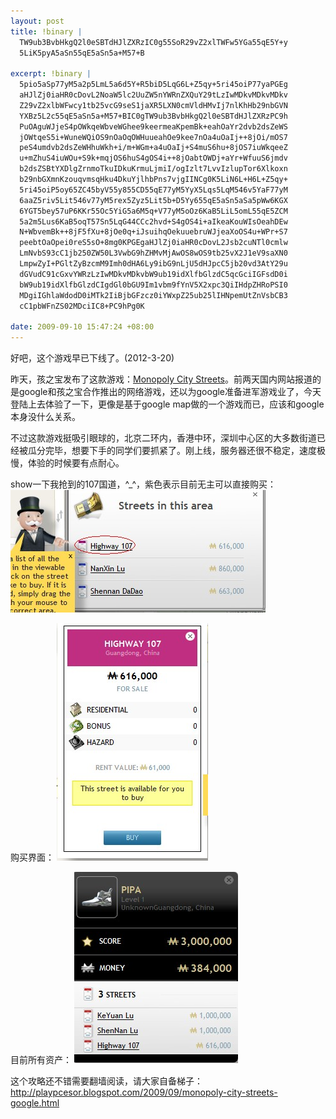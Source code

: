 ```yaml
--- 
layout: post
title: !binary |
  TW9ub3BvbHkgQ2l0eSBTdHJlZXRzIC0g55SoR29vZ2xlTWFw5YGa55qE5Y+y
  5LiK5pyA5aSn55qE5aSn5a+M57+B

excerpt: !binary |
  5pio5aSp77yM5a2p5LmL5a6d5Y+R5biD5LqG6L+Z5qy+5ri45oiP77yaPGEg
  aHJlZj0iaHR0cDovL2NoaW5lc2UuZW5nYWRnZXQuY29tLzIwMDkvMDkvMDkv
  Z29vZ2xlbWFwcy1tb25vcG9seS1jaXR5LXN0cmVldHMvIj7nlKhHb29nbGVN
  YXBz5L2c55qE5aSn5a+M57+BIC0gTW9ub3BvbHkgQ2l0eSBTdHJlZXRzPC9h
  PuOAguWJjeS4pOWkqeWbveWGhee9keermeaKpemBk+eahOaYr2dvb2dsZeWS
  jOWtqeS5i+WuneWQiOS9nOaOqOWHuueahOe9kee7nOa4uOaIj++8jOi/mOS7
  peS4umdvb2dsZeWHhuWkh+i/m+WGm+a4uOaIj+S4muS6hu+8jOS7iuWkqeeZ
  u+mZhuS4iuWOu+S9k+mqjOS6huS4gOS4i++8jOabtOWDj+aYr+WfuuS6jmdv
  b2dsZSBtYXDlgZrnmoTkuIDkuKrmuLjmiI/ogIzlt7LvvIzlupTor6Xlkoxn
  b29nbGXmnKzouqvmsqHku4DkuYjlhbPns7vjgIINCg0K5LiN6L+H6L+Z5qy+
  5ri45oiP5oy65ZC45byV55y855CD55qE77yM5YyX5Lqs5LqM546v5YaF77yM
  6aaZ5riv5Lit546v77yM5rex5Zyz5Lit5b+D5Yy655qE5aSn5aSa5pWw6KGX
  6YGT5bey57uP6KKr55Oc5YiG5a6M5q+V77yM5oOz6KaB5LiL5omL55qE5ZCM
  5a2m5Lus6KaB5oqT57Sn5LqG44CCc2hvd+S4gOS4i+aIkeaKouWIsOeahDEw
  N+WbvemBk++8jF5fXu+8jOe0q+iJsuihqOekuuebruWJjeaXoOS4u+WPr+S7
  peebtOaOpei0reS5sO+8mg0KPGEgaHJlZj0iaHR0cDovL2Jsb2cuNTl0cmlw
  LmNvbS93cC1jb250ZW50L3VwbG9hZHMvMjAwOS8wOS9tb25vX2J1eV9saXN0
  LmpwZyI+PGltZyBzcmM9Imh0dHA6Ly9ibG9nLjU5dHJpcC5jb20vd3AtY29u
  dGVudC91cGxvYWRzLzIwMDkvMDkvbW9ub19idXlfbGlzdC5qcGciIGFsdD0i
  bW9ub19idXlfbGlzdCIgdGl0bGU9Im1vbm9fYnV5X2xpc3QiIHdpZHRoPSI0
  MDgiIGhlaWdodD0iMTk2IiBjbGFzcz0iYWxpZ25ub25lIHNpemUtZnVsbCB3
  cC1pbWFnZS02MDciIC8+PC9hPg0K

date: 2009-09-10 15:47:24 +08:00
---
```


好吧，这个游戏早已下线了。(2012-3-20)

昨天，孩之宝发布了这款游戏：<a href="http://www.monopolycitystreets.com/">Monopoly City Streets</a>。前两天国内网站报道的是google和孩之宝合作推出的网络游戏，还以为google准备进军游戏业了，今天登陆上去体验了一下，更像是基于google map做的一个游戏而已，应该和google本身没什么关系。

不过这款游戏挺吸引眼球的，北京二环内，香港中环，深圳中心区的大多数街道已经被瓜分完毕，想要下手的同学们要抓紧了。刚上线，服务器还很不稳定，速度极慢，体验的时候要有点耐心。

show一下我抢到的107国道，^_^，紫色表示目前无主可以直接购买：
<a href="/assets/uploads/2009/09/mono_buy_list.jpg"><img src="/assets/uploads/2009/09/mono_buy_list.jpg" alt="mono_buy_list" title="mono_buy_list" width="408" height="196" class="alignnone size-full wp-image-607" /></a>
<!--more-->
购买界面：
<a href="/assets/uploads/2009/09/mono_buy.jpg"><img src="/assets/uploads/2009/09/mono_buy.jpg" alt="mono_buy" title="mono_buy" width="242" height="380" class="alignnone size-full wp-image-606" /></a>

目前所有资产：
<a href="/assets/uploads/2009/09/mono_my_list.jpg"><img src="/assets/uploads/2009/09/mono_my_list.jpg" alt="mono_my_list" title="mono_my_list" width="262" height="306" class="alignnone size-full wp-image-605" /></a>

这个攻略还不错需要翻墙阅读，请大家自备梯子：
http://playpcesor.blogspot.com/2009/09/monopoly-city-streets-google.html

